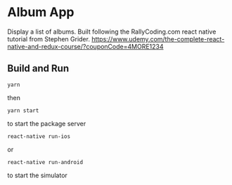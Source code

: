 # Album App

Display a list of albums. Built following the RallyCoding.com react native tutorial from Stephen Grider. https://www.udemy.com/the-complete-react-native-and-redux-course/?couponCode=4MORE1234

## Build and Run 

`yarn`

then 

`yarn start` 

to start the package server

`react-native run-ios`

or

`react-native run-android`

to start the simulator
